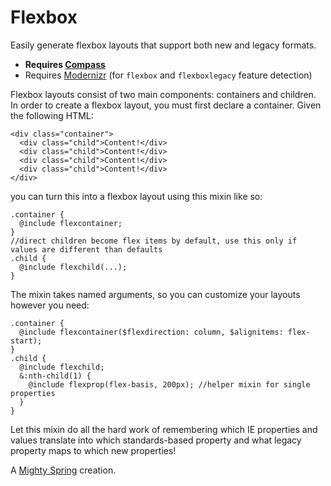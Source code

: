 Flexbox
==================

Easily generate flexbox layouts that support both new and legacy formats. 

 - **Requires [Compass](http://compass-style.org)**
 - Requires [Modernizr](http://modernizr.com) (for `flexbox` and `flexboxlegacy` feature detection)

Flexbox layouts consist of two main components: containers and children. In order to create a flexbox layout, you must first declare a container. Given the following HTML:

    <div class="container">
      <div class="child">Content!</div>
      <div class="child">Content!</div>
      <div class="child">Content!</div>
      <div class="child">Content!</div>
    </div>
    
you can turn this into a flexbox layout using this mixin like so:
    
    .container {
      @include flexcontainer;
    }
    //direct children become flex items by default, use this only if values are different than defaults
    .child {
      @include flexchild(...);
    }
    
The mixin takes named arguments, so you can customize your layouts however you need:

    .container {
      @include flexcontainer($flexdirection: column, $alignitems: flex-start);
    }
    .child {
      @include flexchild;
      &:nth-child(1) {
        @include flexprop(flex-basis, 200px); //helper mixin for single properties
      }
    }

Let this mixin do all the hard work of remembering which IE properties and values translate into which standards-based property and what legacy property maps to which new properties!

A [Mighty Spring](http://www.mightyspring.com) creation.
